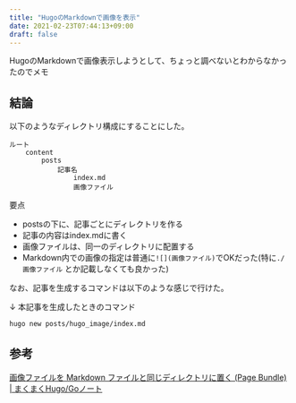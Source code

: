 ```yaml
---
title: "HugoのMarkdownで画像を表示"
date: 2021-02-23T07:44:13+09:00
draft: false
---
```


HugoのMarkdownで画像表示しようとして、ちょっと調べないとわからなかったのでメモ

## 結論

以下のようなディレクトリ構成にすることにした。

```
ルート
    content
        posts
            記事名
                index.md
                画像ファイル
```

要点
* postsの下に、記事ごとにディレクトリを作る
* 記事の内容はindex.mdに書く
* 画像ファイルは、同一のディレクトリに配置する
* Markdown内での画像の指定は普通に`![](画像ファイル)`でOKだった(特に`./画像ファイル` とか記載しなくても良かった)

なお、記事を生成するコマンドは以下のような感じで行けた。

↓ 本記事を生成したときのコマンド
```sh
hugo new posts/hugo_image/index.md
```

## 参考
[画像ファイルを Markdown ファイルと同じディレクトリに置く (Page Bundle) | まくまくHugo/Goノート](https://maku77.github.io/hugo/misc/page-bundle.html)
